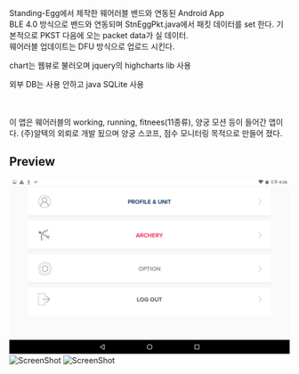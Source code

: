 Standing-Egg에서 제작한 웨어러블 밴드와 연동된 Android App<br>
BLE 4.0 방식으로 밴드와 연동되며 StnEggPkt.java에서 패킷 데이터를 set 한다. 기본적으로 PKST 다음에 오는 packet data가 실 데이터.<br>
웨어러블 업데이트는 DFU 방식으로 업로드 시킨다.<br>

chart는 웹뷰로 불러오며 jquery의 highcharts lib 사용<br>

외부 DB는 사용 안하고 java SQLite 사용<br><br><br>

이 앱은 웨어러블의 working, running, fitnees(11종류), 양궁 모션 등이 들어간 앱이다. (주)알텍의 외뢰로 개발 됬으며 양궁 스코프, 점수 모니터링 목적으로 만들어 졌다.

## Preview
![screenshot](./screenshot/Screenshot_20170404-162626.png)
![ScreenShot](https://github.com/hanscom95/android/tree/main/standing_egg/Archery_Wearable_Band/screenshot/Screenshot_20170407-161128.png)
![ScreenShot](https://github.com/hanscom95/android/tree/main/standing_egg/Archery_Wearable_Band/screenshot/Screenshot_20170404-183548.png)